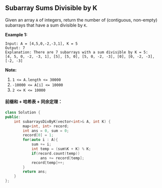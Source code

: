 ## Subarray Sums Divisible by K

Given an array `A` of integers, return the number of (contiguous, non-empty) subarrays that have a sum divisible by `K`.

**Example 1:**

```
Input: A = [4,5,0,-2,-3,1], K = 5
Output: 7
Explanation: There are 7 subarrays with a sum divisible by K = 5:
[4, 5, 0, -2, -3, 1], [5], [5, 0], [5, 0, -2, -3], [0], [0, -2, -3], [-2, -3]
```

**Note:**

1. `1 <= A.length <= 30000`
2. `-10000 <= A[i] <= 10000`
3. `2 <= K <= 10000`

#### 前缀和 + 哈希表 + 同余定理：

```c++
class Solution {
public:
    int subarraysDivByK(vector<int>& A, int K) {
        map<int, int> record;
        int ans = 0, sum = 0;
        record[0] = 1;
        for(auto i : A){
            sum += i;
            int temp = (sum%K + K) % K;
            if(record.count(temp))
                ans += record[temp];
            record[temp]++;
        }
        return ans;
    }
};
```

